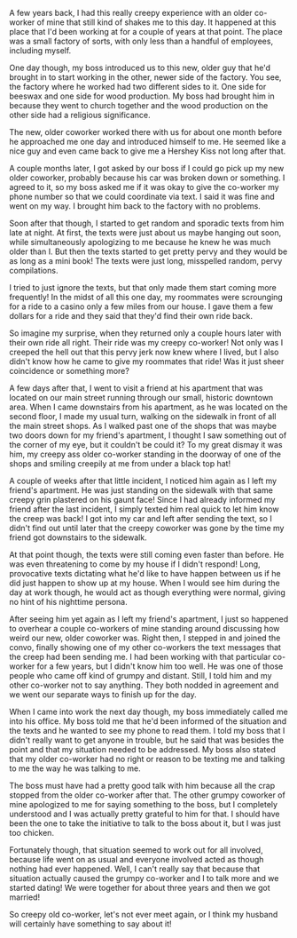 A few years back, I had this really creepy experience with an older co-worker of mine that still kind of shakes me to this day. It happened at this place that I'd been working at for a couple of years at that point. The place was a small factory of sorts, with only less than a handful of employees, including myself. 

One day though, my boss introduced us to this new, older guy that he'd brought in to start working in the other, newer side of the factory. You see, the factory where he worked had two different sides to it. One side for beeswax and one side for wood production. My boss had brought him in because they went to church together and the wood production on the other side had a religious significance. 

The new, older coworker worked there with us for about one month before he approached me one day and introduced himself to me. He seemed like a nice guy and even came back to give me a Hershey Kiss not long after that. 

A couple months later, I got asked by our boss if I could go pick up my new older coworker, probably because his car was broken down or something. I agreed to it, so my boss asked me if it was okay to give the co-worker my phone number so that we could coordinate via text. I said it was fine and went on my way. I brought him back to the factory with no problems. 

Soon after that though, I started to get random and sporadic texts from him late at night. At first, the texts were just about us maybe hanging out soon, while simultaneously apologizing to me because he knew he was much older than I. But then the texts started to get pretty pervy and they would be as long as a mini book! The texts were just long, misspelled random, pervy compilations.

I tried to just ignore the texts, but that only made them start coming more frequently! In the midst of all this one day, my roommates were scrounging for a ride to a casino only a few miles from our house. I gave them a few dollars for a ride and they said that they'd find their own ride back. 

So imagine my surprise, when they returned only a couple hours later with their own ride all right. Their ride was my creepy co-worker! Not only was I creeped the hell out that this pervy jerk now knew where I lived, but I also didn't know how he came to give my roommates that ride! Was it just sheer coincidence or something more? 

A few days after that, I went to visit a friend at his apartment that was located on our main street running through our small, historic downtown area. When I came downstairs from his apartment, as he was located on the second floor, I made my usual turn, walking on the sidewalk in front of all the main street shops. As I walked past one of the shops that was maybe two doors down for my friend's apartment, I thought I saw something out of the corner of my eye, but it couldn't be could it? To my great dismay it was him, my creepy ass older co-worker standing in the doorway of one of the shops and smiling creepily at me from under a black top hat!

A couple of weeks after that little incident, I noticed him again as I left my friend's apartment. He was just standing on the sidewalk with that same creepy grin plastered on his gaunt face! Since I had already informed my friend after the last incident, I simply texted him real quick to let him know the creep was back! I got into my car and left after sending the text, so I didn't find out until later that the creepy coworker was gone by the time my friend got downstairs to the sidewalk. 

At that point though, the texts were still coming even faster than before. He was even threatening to come by my house if I didn't respond! Long, provocative texts dictating what he'd like to have happen between us if he did just happen to show up at my house. When I would see him during the day at work though, he would act as though everything were normal, giving no hint of his nighttime persona. 

After seeing him yet again as I left my friend's apartment, I just so happened to overhear a couple co-workers of mine standing around discussing how weird our new, older coworker was. Right then, I stepped in and joined the convo, finally showing one of my other co-workers the text messages that the creep had been sending me. I had been working with that particular co-worker for a few years, but I didn't know him too well. He was one of those people who came off kind of grumpy and distant. Still, I told him and my other co-worker not to say anything. They both nodded in agreement and we went our separate ways to finish up for the day. 

When I came into work the next day though, my boss immediately called me into his office. My boss told me that he'd been informed of the situation and the texts and he wanted to see my phone to read them. I told my boss that I didn't really want to get anyone in trouble, but he said that was besides the point and that my situation needed to be addressed. My boss also stated that my older co-worker had no right or reason to be texting me and talking to me the way he was talking to me. 

The boss must have had a pretty good talk with him because all the crap stopped from the older co-worker after that. The other grumpy coworker of mine apologized to me for saying something to the boss, but I completely understood and I was actually pretty grateful to him for that. I should have been the one to take the initiative to talk to the boss about it, but I was just too chicken. 

Fortunately though, that situation seemed to work out for all involved, because life went on as usual and everyone involved acted as though nothing had ever happened. Well, I can't really say that because that situation actually caused the grumpy co-worker and I to talk more and we started dating! We were together for about three years and then we got married! 

So creepy old co-worker, let's not ever meet again, or I think my husband will certainly have something to say about it!